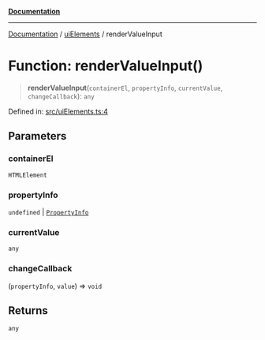 [**Documentation**](../../README.md)

***

[Documentation](../../README.md) / [uiElements](../README.md) / renderValueInput

# Function: renderValueInput()

> **renderValueInput**(`containerEl`, `propertyInfo`, `currentValue`, `changeCallback`): `any`

Defined in: [src/uiElements.ts:4](https://github.com/Christian-Me/folder-to-tags-plugin/blob/a733ed2c2245ed051659b6c3e9c71ef47c30835a/src/uiElements.ts#L4)

## Parameters

### containerEl

`HTMLElement`

### propertyInfo

`undefined` | [`PropertyInfo`](../../types/type-aliases/PropertyInfo.md)

### currentValue

`any`

### changeCallback

(`propertyInfo`, `value`) => `void`

## Returns

`any`
